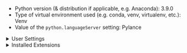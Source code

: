 -   Python version (& distribution if applicable, e.g. Anaconda): 3.9.0
-   Type of virtual environment used (e.g. conda, venv, virtualenv, etc.): Venv
-   Value of the `python.languageServer` setting: Pylance

<details>
<summary>User Settings</summary>
<p>

```

experiments
• enabled: false
• optInto: []
• optOutFrom: []

venvPath: "<placeholder>"

pipenvPath: "<placeholder>"

```
</p>
</details>

<details>
<summary>Installed Extensions</summary>

|Extension Name|Extension Id|Version|
|---|---|---|
|Python|ms-python.python|2020.2|
</details>
